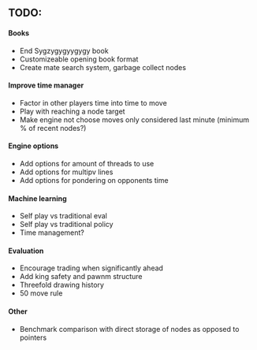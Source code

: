 



## TODO:

#### Books
 - End Sygzygygyygygy book
 - Customizeable opening book format
 - Create mate search system, garbage collect nodes

#### Improve time manager
 - Factor in other players time into time to move
 - Play with reaching a node target
 - Make engine not choose moves only considered last minute (minimum % of recent nodes?)

#### Engine options
 - Add options for amount of threads to use
 - Add options for multipv lines
 - Add options for pondering on opponents time

#### Machine learning
 - Self play vs traditional eval
 - Self play vs traditional policy
 - Time management?

#### Evaluation
 - Encourage trading when significantly ahead
 - Add king safety and pawnm structure
 - Threefold drawing history
 - 50 move rule

#### Other
 - Benchmark comparison with direct storage of nodes as opposed to pointers